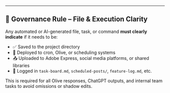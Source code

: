 
---

## 🛑 Governance Rule – File & Execution Clarity

Any automated or AI-generated file, task, or command **must clearly indicate** if it needs to be:

- ✅ Saved to the project directory
- 🔁 Deployed to cron, Olive, or scheduling systems
- 📤 Uploaded to Adobe Express, social media platforms, or shared libraries
- 📓 Logged in `task-board.md`, `scheduled-posts/`, `feature-log.md`, etc.

This is required for all Olive responses, ChatGPT outputs, and internal team tasks to avoid omissions or shadow edits.
